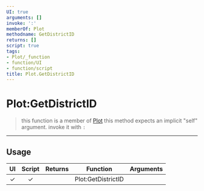 ```yaml
---
UI: true
arguments: []
invoke: ':'
memberOf: Plot
methodname: GetDistrictID
returns: []
script: true
tags:
- Plot/_function
- function/UI
- function/script
title: Plot.GetDistrictID
---
```

# Plot:GetDistrictID
> this function is a member of [Plot](civ-6/lua/Plot.md)
> this method expects an implicit "self" argument. invoke it with `:`
-----
## Usage
|  UI | Script | Returns | Function | Arguments |
|:---:|:------:|-------:|:--------:|:---------|
|✓|✓||Plot:GetDistrictID||
